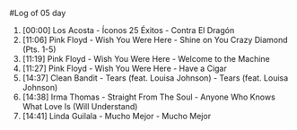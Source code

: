 #Log of 05 day

1. [00:00] Los Acosta - Íconos 25 Éxitos - Contra El Dragón
1. [11:06] Pink Floyd - Wish You Were Here - Shine on You Crazy Diamond (Pts. 1-5)
1. [11:19] Pink Floyd - Wish You Were Here - Welcome to the Machine
1. [11:27] Pink Floyd - Wish You Were Here - Have a Cigar
1. [14:37] Clean Bandit - Tears (feat. Louisa Johnson) - Tears (feat. Louisa Johnson)
1. [14:38] Irma Thomas - Straight From The Soul - Anyone Who Knows What Love Is (Will Understand)
1. [14:41] Linda Guilala - Mucho Mejor - Mucho Mejor

